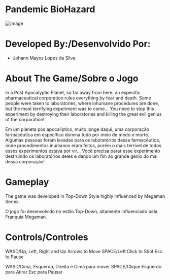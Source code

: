 # Pandemic BioHazard

![image](https://user-images.githubusercontent.com/42842871/172496306-bc97b00e-ce46-4d63-b61d-dd866ae418e7.png)


# Developed By:/Desenvolvido Por:
- Johann Mayos Lopes da Silva

# About The Game/Sobre o Jogo
In a Post Apocalyptic Planet, so far away from here, an especific pharmaceutical corporation rules everything by fear and death. Some people were taken to laboratories, where inhumane procedures are done, but the most terrifying experiment was to come...
You need to stop this experiment by destroying their laboratories and killing the great evil genius of the corporation!

Em um planeta pós apocalíptico, muito longe daqui, uma corporação farmacêutica em específico domina tudo por meio de medo e morte. Algumas pessoas foram levadas para os laboratórios dessa farmacêutica, onde procedimentos inumanos eram feitos, porém o mais terrível de todos esses experimentos estava por vir...
Você precisa parar esse experimento destruindo os laboratórios deles e dando um fim ao grande gênio do mal dessa corporação!

# Gameplay
The game was developed in Top-Down Style highly influenced by Megaman Series.

O jogo foi desenvolvido no estilo Top-Down, altamente influenciado pela Franquia Megaman.

# Controls/Controles

WASD/Up, Left, Right and Up Arrows to Move
SPACE/Left Click to Shot
Esc to Pause

WASD/Cima, Esquerda, Direita e Cima para mover
SPACE/Clique Esquerdo para Atirar
Esc para Pausar
